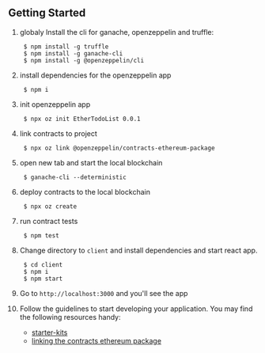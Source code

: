 ## Getting Started

1. globaly Install the cli for ganache, openzeppelin and truffle:
        
        $ npm install -g truffle
        $ npm install -g ganache-cli
        $ npm install -g @openzeppelin/cli

2. install dependencies for the openzeppelin app

        $ npm i

3. init openzeppelin app

        $ npx oz init EtherTodoList 0.0.1

4. link contracts to project

        $ npx oz link @openzeppelin/contracts-ethereum-package

5. open new tab and start the local blockchain

        $ ganache-cli --deterministic

6. deploy contracts to the local blockchain

        $ npx oz create

7. run contract tests

        $ npm test

8. Change directory to `client` and install dependencies and start react app.

        $ cd client
        $ npm i
        $ npm start

9. Go to `http://localhost:3000` and you'll see the app

10. Follow the guidelines to start developing your application. You may find
   the following resources handy:
    * [starter-kits](https://docs.openzeppelin.com/starter-kits/)
    * [linking the contracts ethereum package](https://docs.openzeppelin.com/cli/2.7/dependencies#linking-the-contracts-ethereum-package)
    

